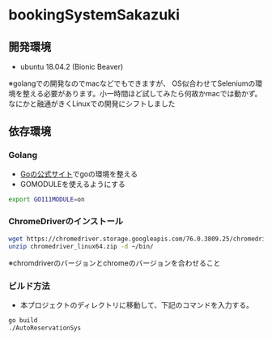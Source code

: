 # bookingSystemSakazuki

## 開発環境
- ubuntu 18.04.2 (Bionic Beaver)

※golangでの開発なのでmacなどでもできますが、
OS似合わせてSeleniumの環境を整える必要があります。小一時間ほど試してみたら何故かmacでは動かず。
なにかと融通がきくLinuxでの開発にシフトしました

## 依存環境

### Golang
- [Goの公式サイト](https://golang.org/)でgoの環境を整える
- GOMODULEを使えるようにする
```bash
export GO111MODULE=on 
```

### ChromeDriverのインストール
```bash
wget https://chromedriver.storage.googleapis.com/76.0.3809.25/chromedriver_linux64.zip
unzip chromedriver_linux64.zip -d ~/bin/
```

※chromdriverのバージョンとchromeのバージョンを合わせること

### ビルド方法
- 本プロジェクトのディレクトリに移動して、下記のコマンドを入力する。
```bash
go build
./AutoReservationSys
```

